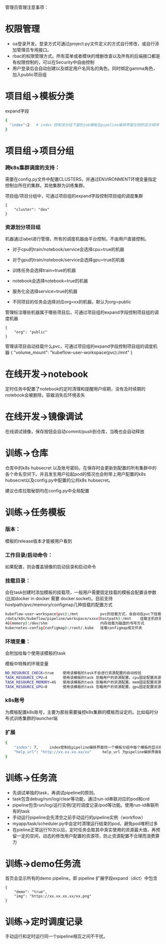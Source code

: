 管理员管理注意事项：

# 权限管理

 - oa登录开发。登录方式可通过project.py文件定义的方式自行修改，或自行添加管理员专用接口。
 - rbac的权限管理方式。所有菜单或者模块的增删改查以及所有的后端接口都是有权限控制的，可以在Security中自由控制
 - 用户登录后会自动创建以及绑定用户名同名的角色。同时绑定gamma角色，加入public项目组

# 项目组->模板分类

expand字段
```bash
{
  "index":2   # index 控制该分组下面的job模板在pipeline编排界面左侧的显示顺序
}
```

# 项目组->项目分组
### 跨k8s集群调度的支持：

需要在config.py文件中配置CLUSTERS，并通过ENVIRONMENT环境变量指定控制台所在的集群。其他集群为训练集群。

项目组/项目分组中，可通过项目组的expand字段控制项目组的调度集群
	
	{
		"cluster": "dev"
	}

### 资源划分项目组
机器通过label进行管理，所有的调度机器由平台控制，不由用户直接控制。

- 对于cpu的train/notebook/service会选择cpu=true的机器  
- 对于gpu的train/notebook/service会选择gpu=true的机器  

- 训练任务会选择train=true的机器  
- notebook会选择notebook=true的机器  
- 服务化会选择service=true的机器  
- 不同项目的任务会选择对应org=xx的机器。默认为org=public 
  
管理标注哪些机器属于哪些项目后，可通过项目组的expand字段控制项目组的调度机器
	
	{
		"org": "public"
	}

管理该项目自动挂载什么pvc，可通过项目组的expand字段控制项目组的调度机器
	{
		"volume_mount": "kubeflow-user-workspace(pvc):/mnt"
	}
	
# 在线开发->notebook

定时任务中配置了notebook的定时清理和提醒用户续期，没有及时续期的notebook会被删除。容器消失后环境丢失

# 在线开发->镜像调试

在线调试镜像，保存按钮会自动commit/push到仓库，当晚也会自动释放

# 训练->仓库

仓库中的k8s hubsecret 以及账号密码，在保存时会更新到配置的所有集群中的各个命名空间下。并且发生用户拉起pod的情况也会附带上用户配置的k8s hubsecret以及config.py中配置的公共k8s hubsecret。

建议仓库拉取秘钥均在config.py中全局配置

# 训练->任务模板

### 版本：

模板的release版本才能被用户看到

### 工作目录/启动命令：

如果配置，则会覆盖镜像的启动目录和启动命令

### 挂载目录：

会在task创建时添加模板的挂载项，一般用户需要固定挂载的模板会配置该参数(比如docker in docker 需要 docker.socket)。目前支持hostpath/pvc/memory/configmap几种挂载的配置方式

```bash
kubeflow-user-workspace(pvc):/mnt          pvc的挂载方式，会自动在pvc下挂载个人子目录
/data/k8s/kubeflow/pipeline/workspace/xxxx(hostpath):/mnt    挂载主机目录的方式
4G(memory):/dev/shm                        内存挂载为磁盘的书写方式
kubernetes-config(configmap):/root/.kube   挂载configmap成文件夹
```

### 环境变量：

会附加给每个使用该模板的task

模板中特殊的环境变量
```bash
NO_RESOURCE_CHECK=true    使用该模板的task不会进行资源配置的自动校验
TASK_RESOURCE_CPU=4       使用该模板的task 忽略用户的资源配置，cpu固定配置资源为4核
TASK_RESOURCE_MEMORY=4G   使用该模板的task 忽略用户的资源配置，mem固定配置资源为4G
TASK_RESOURCE_GPU=0       使用该模板的task 忽略用户的资源配置，gpu固定配置资源为0卡
```
### k8s账号

为模板配置k8s账号，主要为那些需要操控k8s集群的模板而设定的。比如临时分布式训练集群的launcher端

### 扩展

```bash
{
    "index": 7,     index控制在pipeline编排界面同一个模板分组中每个模板的显示顺序
    "help_url": "http://xx.xx.xx.xx/xx"     help_url 为pipeline编排界面每个模板的帮助文档的地址显示
}
```


# 训练->任务流

 - 先调试单独的task，再调试pipeline的原则。   
 - task包含debug/run/log/clear等功能，通过run-id串联对应的pod和crd  
 - pipeline包含run/log/运行实例/定时调度记录/pod等功能。使用run-id串联所有的task  
 - 手动运行pipeline会先清空之前手动运行的pipeline实例（workflow）
 - myapp/task/scheduler.py中会定时清理运行结束的pod，避免pod堆积过多
 - 在pieline正常运行10次以后，定时任务会取其中真实使用的资源最大值，再预留一定的空间，动态的修改用户配置的资源项，防止资源配置不合理而浪费算力


# 训练->demo任务流

首页会显示所有的demo pipeline。即 pipeline 扩展字段expand（dict）中包含
```
{
    "demo": "true",
    "img": "https://xx.xx.xx.xx/xx.png"
}
```

# 训练->定时调度记录

手动运行和定时运行同一个pipeline相互之间不干扰。





